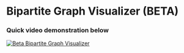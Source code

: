 # Bipartite Graph Visualizer (BETA)
### Quick video demonstration below
[![Beta Bipartite Graph Visualizer](https://img.youtube.com/vi/eCMhub-tt_8/0.jpg)](https://youtu.be/eCMhub-tt_8)
